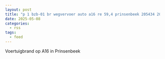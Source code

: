 ```yaml
---
layout: post
title: "p 1 bzb-01 br wegvervoer auto a16 re 59,4 prinsenbeek 205434 203131"
date: 2025-05-08
categories: 
  - rss
tags: 
  - feed
---
```


Voertuigbrand op A16 in Prinsenbeek
